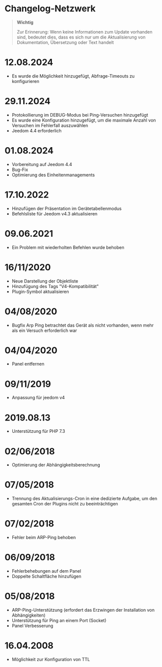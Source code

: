 # Changelog-Netzwerk

>**Wichtig**
>
>Zur Erinnerung: Wenn keine Informationen zum Update vorhanden sind, bedeutet dies, dass es sich nur um die Aktualisierung von Dokumentation, Übersetzung oder Text handelt

# 12.08.2024

- Es wurde die Möglichkeit hinzugefügt, Abfrage-Timeouts zu konfigurieren

# 29.11.2024

- Protokollierung im DEBUG-Modus bei Ping-Versuchen hinzugefügt
- Es wurde eine Konfiguration hinzugefügt, um die maximale Anzahl von Versuchen im Fehlerfall auszuwählen
- Jeedom 4.4 erforderlich

# 01.08.2024

- Vorbereitung auf Jeedom 4.4
- Bug-Fix
- Optimierung des Einheitenmanagements

# 17.10.2022

- Hinzufügen der Präsentation im Gerätetabellenmodus
- Befehlsliste für Jeedom v4.3 aktualisieren

# 09.06.2021

- Ein Problem mit wiederholten Befehlen wurde behoben

# 16/11/2020

- Neue Darstellung der Objektliste
- Hinzufügung des Tags "V4-Kompatibilität"
- Plugin-Symbol aktualisieren

# 04/08/2020

- Bugfix Arp Ping betrachtet das Gerät als nicht vorhanden, wenn mehr als ein Versuch erforderlich war

# 04/04/2020

- Panel entfernen

# 09/11/2019

- Anpassung für jeedom v4

# 2019.08.13

- Unterstützung für PHP 7.3

# 02/06/2018

- Optimierung der Abhängigkeitsberechnung

# 07/05/2018

- Trennung des Aktualisierungs-Cron in eine dedizierte Aufgabe, um den gesamten Cron der Plugins nicht zu beeinträchtigen

# 07/02/2018

- Fehler beim ARP-Ping behoben

# 06/09/2018

- Fehlerbehebungen auf dem Panel
- Doppelte Schaltfläche hinzufügen

# 05/08/2018

- ARP-Ping-Unterstützung (erfordert das Erzwingen der Installation von Abhängigkeiten)
- Unterstützung für Ping an einem Port (Socket)
- Panel Verbesserung

# 16.04.2008

- Möglichkeit zur Konfiguration von TTL
